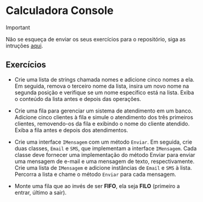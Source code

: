 # Calculadora Console

> [!IMPORTANT] 
> Não se esqueça de enviar os seus exercícios para o repositório, siga as intruções [aqui](../../README.md#como-enviar-os-seus-exercícos-e-projetos-para-o-repositorio). 

## Exercícios

- Crie uma lista de strings chamada nomes e adicione cinco nomes a ela. Em seguida, remova o terceiro nome da lista, insira um novo nome na segunda posição e verifique se um nome específico está na lista. Exiba o conteúdo da lista antes e depois das operações.

- Crie uma fila para gerenciar um sistema de atendimento em um banco. Adicione cinco clientes à fila e simule o atendimento dos três primeiros clientes, removendo-os da fila e exibindo o nome do cliente atendido. Exiba a fila antes e depois dos atendimentos.

- Crie uma interface `IMensagem` com um método `Enviar`. Em seguida, crie duas classes, `Email` e `SMS`, que implementam a interface `IMensagem`. Cada classe deve fornecer uma implementação do método Enviar para enviar uma mensagem de e-mail e uma mensagem de texto, respectivamente. Crie uma lista de `IMensagem` e adicione instâncias de `Email` e `SMS` à lista. Percorra a lista e chame o método `Enviar` para cada mensagem.

- Monte uma fila que ao invés de ser **FIFO**, ela seja **FILO** (primeiro a entrar, último a sair).